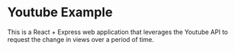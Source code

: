 # Youtube Example
This is a React + Express web application that leverages the Youtube API to request the change in views over a period of time.